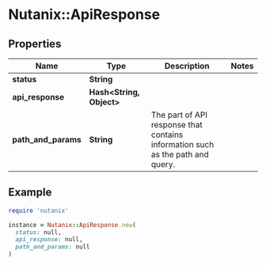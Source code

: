 # Nutanix::ApiResponse

## Properties

| Name | Type | Description | Notes |
| ---- | ---- | ----------- | ----- |
| **status** | **String** |  |  |
| **api_response** | **Hash&lt;String, Object&gt;** |  |  |
| **path_and_params** | **String** | The part of API response that contains information such as the path and query.  |  |

## Example

```ruby
require 'nutanix'

instance = Nutanix::ApiResponse.new(
  status: null,
  api_response: null,
  path_and_params: null
)
```

